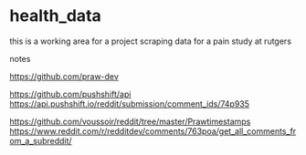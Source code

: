 # health_data

this is a working area for a project scraping data for a pain study at rutgers 




notes


https://github.com/praw-dev

https://github.com/pushshift/api
https://api.pushshift.io/reddit/submission/comment_ids/74p935

https://github.com/voussoir/reddit/tree/master/Prawtimestamps
https://www.reddit.com/r/redditdev/comments/763poa/get_all_comments_from_a_subreddit/

